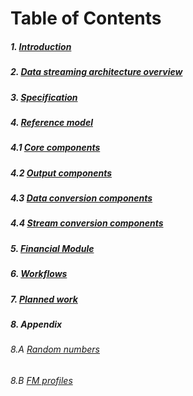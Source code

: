 # Table of Contents

##### 1. [Introduction](Introduction.md)
##### 2. [Data streaming architecture overview](Overview.md)
##### 3. [Specification](Specification.md)
##### 4. [Reference model](ReferenceModel.md)
##### 4.1 [Core components](CoreComponents.md)
##### 4.2 [Output components](OutputComponents.md)
##### 4.3 [Data conversion components](DataConversionComponents.md)
##### 4.4 [Stream conversion components](StreamConversionComponents.md)
##### 5. [Financial Module](FinancialModule.md)
##### 6. [Workflows](Workflows.md)
##### 7. [Planned work](PlannedWork.md)
##### 8. Appendix
###### 8.A [Random numbers](RandomNumbers.md)
###### 8.B [FM profiles](fmprofiles.md)
